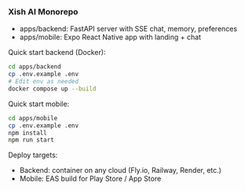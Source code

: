 ### Xish AI Monorepo

- apps/backend: FastAPI server with SSE chat, memory, preferences
- apps/mobile: Expo React Native app with landing + chat

Quick start backend (Docker):

```bash
cd apps/backend
cp .env.example .env
# Edit env as needed
docker compose up --build
```

Quick start mobile:

```bash
cd apps/mobile
cp .env.example .env
npm install
npm run start
```

Deploy targets:
- Backend: container on any cloud (Fly.io, Railway, Render, etc.)
- Mobile: EAS build for Play Store / App Store
